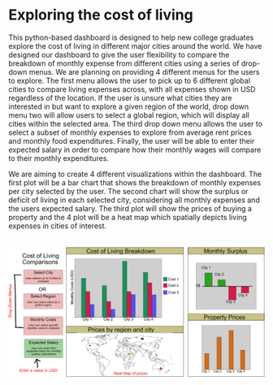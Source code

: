 # Exploring the cost of living
This python-based dashboard is designed to help new college graduates explore the cost of living in different major cities around the world. We have designed our dashboard to give the user flexibility to compare the breakdown of monthly expense from different cities using a series of drop-down menus. We are planning on providing 4 different menus for the users to explore. The first menu allows the user to pick up to 6 different global cities to compare living expenses across, with all expenses shown in USD regardless of the location. If the user is unsure what cities they are interested in but want to explore a given region of the world, drop down menu two will allow users to select a global region, which will display all cities within the selected area. The third drop down menu allows the user to select a subset of monthly expenses to explore from average rent prices and monthly food expenditures. Finally, the user will be able to enter their expected salary in order to compare how their monthly wages will compare to their monthly expenditures. 

We are aiming to create 4 different visualizations within the dashboard. The first plot will be a bar chart that shows the breakdown of monthly expenses per city selected by the user. The second chart will show the surplus or deficit of living in each selected city, considering all monthly expenses and the users expected salary. The third plot will show the prices of buying a property and the 4 plot will be a heat map which spatially depicts living expenses in cities of interest. 
<br>
<br>
<br>
<img src="img/final_dashboard_design.jpg">